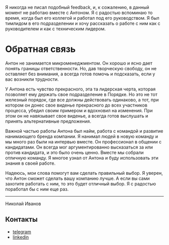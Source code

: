 Я никогда не писал подобный feedback, и, к сожалению, в данный момент не работаю вместе с Антоном. Я с радостью вспоминаю то время, когда был его коллегой и работал под его руководством. Я был тимлидом в его подразделении и хочу рассказать о работе с ним как с руководителем и как с техническим лидером.

# Обратная связь

Антон не занимается микроменеджментом. Он хорошо и ясно дает понять границы ответственности. Но, дав творческую свободу, он не оставляет без внимания, а всегда готов помочь и подсказать, если у вас возникли трудности.

У Антона есть чувство прекрасного, эта та лидерская черта, которая позволяет ему держать свое подразделение в Порядке. Но это не тот железный порядок, где все должны действовать одинаково, а тот, при котором он донес свое виденье прекрасного до всех участников процесса, убедил своим примером и вдохновил на изменения. При этом он не навязывает свое виденье, а всегда готов выслушать и принять альтернативные предложения.

Важной частью работы Антона был найм, работа с командой и развитие нанимающего бренда компании. Я нанимал людей в новую команду и мы много раз были на интервью вместе. Он профессионал в общении с кандидатами. Он всегда мог аргументированно высказаться за или против кандидата, и это было очень ценно. Вместе мы собрали отличную команду. Я многое узнал от Антона и буду использовать эти знания в своей работе.

Надеюсь, мои слова помогут вам сделать правильный выбор. Я уверен, что Антон сможет сделать вашу компанию лучше. А если вы сами захотите работать с ним, то это будет отличный выбор. Я с радостью поработал бы с ним еще раз.

---

Николай Иванов


## Контакты

* [telegram](https://t.me/nekolyanich)
* [linkedin](https://www.linkedin.com/in/nekolyanich/)
